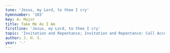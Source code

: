 ```yaml
---
tune: 'Jesus, my Lord, to thee I cry'
hymnnumber: '103'
key: A♭ Major
title: Take Me As I Am
firstline: 'Jesus, my Lord, to thee I cry'
topic: 'Invitation and Repentance; Invitation and Repentance: Call Accepted'
author: J. H. S.
year: '-'
---
```

